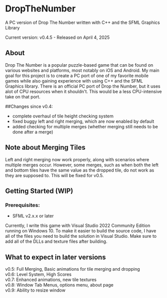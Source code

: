 # DropTheNumber
A PC version of Drop The Number written with C++ and the SFML Graphics Library

Current version: v0.4.5 - Released on April 4, 2025

## About
Drop The Number is a popular puzzle-based game that can be found on various websites and platforms, most notably on iOS and Android. My main goal for this project is to create a PC port of one of my favorite mobile games while also gaining experience with using C++ and the SFML Graphics library. There is an official PC port of Drop the Number, but it uses alot of CPU resources when it shouldn't. This would be a less CPU-intensive take on that port.

##Changes since v0.4:
- complete overhaul of tile height checking system
- fixed buggy left and right merging, which are now enabled by default
- added checking for multiple merges (whether merging still needs to be done after a merge)

## Note about Merging Tiles
Left and right merging now work properly, along with scenarios where multiple merges occur. However, some merges, such as when both the left and bottom tiles have the same value as the dropped tile, do not work as they are supposed to. This will be fixed for v0.5.

## Getting Started (WIP)
### Prerequisites:
- SFML v2.x.x or later

Currently, I write this game with Visual Studio 2022 Community Edition running on Windows 10. To make it easier to build the source code, I have all of the files you need to build the solution in Visual Studio. Make sure to add all of the DLLs and texture files after building.

## What to expect in later versions
v0.5: Full Merging, Basic animations for tile merging and dropping<br />
v0.6: Level System, High Scores<br />
v0.7: Enhanced animations, new tile textures <br />
v0.8: Window Tab Menus, options menu, about page <br />
v0.9: Ability to resize window <br />
